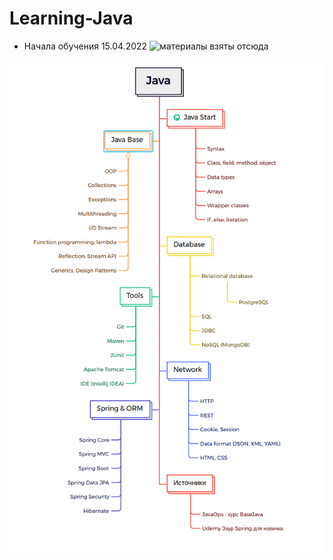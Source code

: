 # Learning-Java
- Начала обучения 15.04.2022
![материалы взяты отсюда](https://youtu.be/ytvZC9wtHmg)

![img](https://raw.githubusercontent.com/saydum/Learning-Java/main/Screenshot%20from%202022-04-15%2020-00-26.png)
